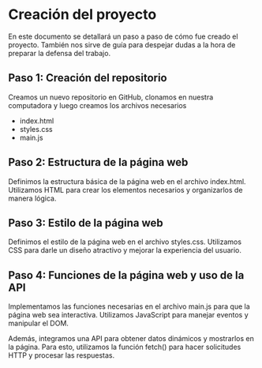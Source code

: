 # Creación del proyecto

En este documento se detallará un paso a paso de cómo fue creado el proyecto.
También nos sirve de guía para despejar dudas a la hora de preparar la defensa del trabajo.

## Paso 1: Creación del repositorio

Creamos un nuevo repositorio en GitHub, clonamos en nuestra computadora y luego creamos los archivos necesarios

-   index.html
-   styles.css
-   main.js

## Paso 2: Estructura de la página web

Definimos la estructura básica de la página web en el archivo index.html. Utilizamos HTML para crear los elementos necesarios y organizarlos de manera lógica.


## Paso 3: Estilo de la página web

Definimos el estilo de la página web en el archivo styles.css. Utilizamos CSS para darle un diseño atractivo y mejorar la experiencia del usuario.

## Paso 4: Funciones de la página web y uso de la API

Implementamos las funciones necesarias en el archivo main.js para que la página web sea interactiva. Utilizamos JavaScript para manejar eventos y manipular el DOM.

Además, integramos una API para obtener datos dinámicos y mostrarlos en la página. Para esto, utilizamos la función fetch() para hacer solicitudes HTTP y procesar las respuestas.
